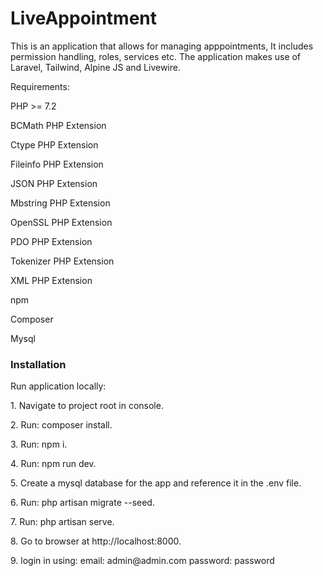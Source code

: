 # LiveAppointment

This is an application that allows for managing apppointments, It includes permission handling, roles, services etc. The application makes use of Laravel, Tailwind, Alpine JS and Livewire.

Requirements:
<p>PHP >= 7.2</p>
<p>BCMath PHP Extension</p>
<p>Ctype PHP Extension</p>
<p>Fileinfo PHP Extension</p>
<p>JSON PHP Extension</p>
<p>Mbstring PHP Extension</p>
<p>OpenSSL PHP Extension</p>
<p>PDO PHP Extension</p>
<p>Tokenizer PHP Extension</p>
<p>XML PHP Extension</p>
<p>npm</p>
<p>Composer</p>
<p>Mysql</p>
<h3 class="mb-2 mt-3">Installation</h3>
<p>Run application locally:</p> 

<p>1. Navigate to project root in console. </p>
<p>2. Run: composer install. </p>
<p>3. Run: npm i. </p>
<p>4. Run: npm run dev. </p>
<p>5. Create a mysql database for the app and reference it in the .env file. </p>
<p>6. Run: php artisan migrate --seed. </p>
<p>7. Run: php artisan serve. </p>
<p>8. Go to browser at http://localhost:8000. </p>
<p>9. login in using: 
email: admin@admin.com
password: password 
</p>
